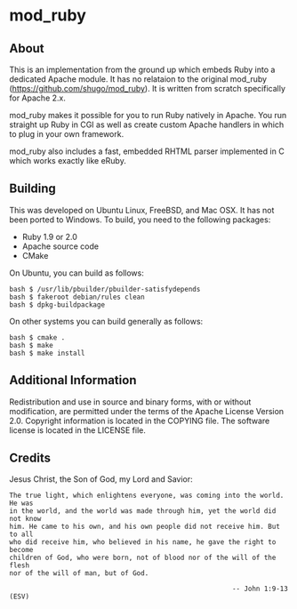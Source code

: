 # mod_ruby

## About

This is an implementation from the ground up which embeds Ruby into a dedicated
Apache module. It has no relataion to the original mod_ruby
(https://github.com/shugo/mod_ruby). It is written from scratch specifically for
Apache 2.x.

mod_ruby makes it possible for you to run Ruby natively in Apache. You run
straight up Ruby in CGI as well as create custom Apache handlers in which to
plug in your own framework.

mod_ruby also includes a fast, embedded RHTML parser implemented in C which
works exactly like eRuby.

## Building

This was developed on Ubuntu Linux, FreeBSD, and Mac OSX. It has not been ported
to Windows. To build, you need to the following packages:

  * Ruby 1.9 or 2.0
  * Apache source code
  * CMake

On Ubuntu, you can build as follows:

    bash $ /usr/lib/pbuilder/pbuilder-satisfydepends
    bash $ fakeroot debian/rules clean
    bash $ dpkg-buildpackage
  
On other systems you can build generally as follows:

    bash $ cmake .
    bash $ make
    bash $ make install

## Additional Information

Redistribution and use in source and binary forms, with or without modification,
are permitted under the terms of the Apache License Version 2.0. Copyright
information is located in the COPYING file. The software license is located in
the LICENSE file.

## Credits

Jesus Christ, the Son of God, my Lord and Savior:

    The true light, which enlightens everyone, was coming into the world. He was
    in the world, and the world was made through him, yet the world did not know
    him. He came to his own, and his own people did not receive him. But to all
    who did receive him, who believed in his name, he gave the right to become
    children of God, who were born, not of blood nor of the will of the flesh
    nor of the will of man, but of God.

                                                            -- John 1:9-13 (ESV)
